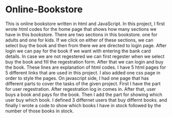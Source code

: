 # Online-Bookstore
This is online bookstore written in html and JavaScript.
In this project, I first wrote html codes for the home page that shows how many sections we have in this bookstore. There are two sections in this bookstore. one for adults and one for kids. 
If we click on either of these sections, we can select buy the book and then from there we are directed to login page. 
After login we can pay for the book if we want with entering the bank card details.
In case we are not regestered we can first regester when we select buy the book and fill the regestration form. After that we can login and buy the book. 
These lines are explanation of html codes. I have 5 html pages for 5 different links that are used in this project. 
I also added one css page in order to style the pages. 
On javascript side, I had one page that has different parts to cover the tasks of the given project. 
First I have the part for user regestration.
After regestration log in comes in. 
After that, user buys a book and pays for the book. 
Then I add the part for showing which user buy which book. I defined 3 differnet users that buy differnt books. 
and finally I wrote a code to show which books I have in stock followed by the number of those books in stock. 
